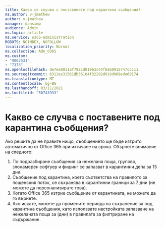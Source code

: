 ```yaml
---
title: Какво се случва с поставените под карантина съобщения?
ms.author: v-jmathew
author: v-jmathew
manager: dansimp
audience: Admin
ms.topic: article
ms.service: o365-administration
ROBOTS: NOINDEX, NOFOLLOW
localization_priority: Normal
ms.collection: Adm_O365
ms.custom:
- "9002531"
- "7375"
ms.openlocfilehash: de7ea8011af792cd01963c44f8a60915747c3c11
ms.sourcegitcommit: 6312ee31561db36104f32282d019d069ede69174
ms.translationtype: MT
ms.contentlocale: bg-BG
ms.lasthandoff: 03/11/2021
ms.locfileid: "50743933"
---
```

# <a name="what-happens-to-quarantined-messages"></a>Какво се случва с поставените под карантина съобщения?

Ако решите да не правите нищо, съобщението ще бъде изтрито автоматично от Office 365 при изтичане на срока. Обърнете внимание на следното:

1. По подразбиране съобщения за нежелана поща, групово, злонамерен софтуер и фишинг се запазват в карантинни депа за 15 дни.
2. Съобщение под карантина, което съответства на правилото за пощенския поток, се съхранява в карантинни граници за 7 дни (не можете да персонализирате това).
3. Когато Office 365 изтрие съобщение от карантината, не можете да го върнете.
4. Ако искате, можете да промените периода на съхранение за под карантина съобщения, като използвате настройката запазване на нежеланата поща за (дни) в правилата за филтриране на съдържание.
